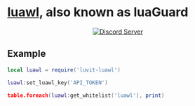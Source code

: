 # <b>[luawl](https://luawl.com)</b>, also known as <b>luaGuard</b>

<center><a href="https://discord.gg/w7ubyMZyyw"><img src="https://img.shields.io/discord/917573858461102080?color=5865F2&logo=discord&logoColor=white" alt="Discord Server"/></a></center>

## Example
```lua
local luawl = require('luvit-luawl')

luawl:set_luawl_key('API_TOKEN')

table.foreach(luawl:get_whitelist('luawl'), print)
```
